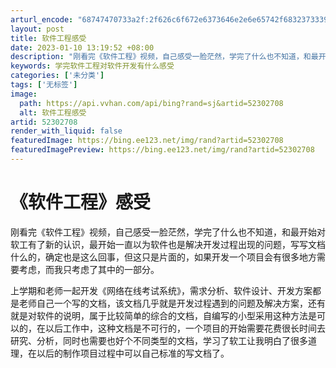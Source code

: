 ```yaml
---
arturl_encode: "68747470733a2f:2f626c6f672e6373646e2e6e65742f68323733393739353836:2f61727469636c652f64657461696c732f3532333032373038"
layout: post
title: 软件工程感受
date: 2023-01-10 13:19:52 +08:00
description: "刚看完《软件工程》视频，自己感受一脸茫然，学完了什么也不知道，和最开始对软工"
keywords: 学完软件工程对软件开发有什么感受
categories: ['未分类']
tags: ['无标签']
image:
  path: https://api.vvhan.com/api/bing?rand=sj&artid=52302708
  alt: 软件工程感受
artid: 52302708
render_with_liquid: false
featuredImage: https://bing.ee123.net/img/rand?artid=52302708
featuredImagePreview: https://bing.ee123.net/img/rand?artid=52302708
---
```


# 《软件工程》感受

刚看完《软件工程》视频，自己感受一脸茫然，学完了什么也不知道，和最开始对软工有了新的认识，最开始一直以为软件也是解决开发过程出现的问题，写写文档什么的，确定也是这么回事，但这只是片面的，如果开发一个项目会有很多地方需要考虑，而我只考虑了其中的一部分。

上学期和老师一起开发《网络在线考试系统》，需求分析、软件设计、开发方案都是老师自己一个写的文档，该文档几乎就是开发过程遇到的问题及解决方案，还有就是对软件的说明，属于比较简单的综合的文档，自编写的小型采用这种方法是可以的，在以后工作中，这种文档是不可行的，一个项目的开始需要花费很长时间去研究、分析，同时也需要也好个不同类型的文档，学习了软工让我明白了很多道理，在以后的制作项目过程中可以自己标准的写文档了。